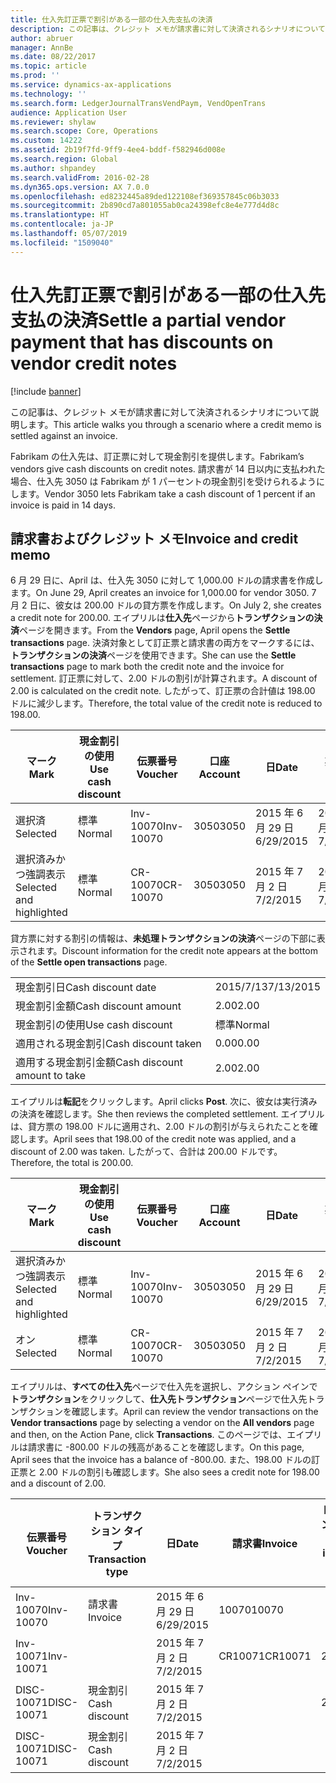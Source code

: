```yaml
---
title: 仕入先訂正票で割引がある一部の仕入先支払の決済
description: この記事は、クレジット メモが請求書に対して決済されるシナリオについて説明します。
author: abruer
manager: AnnBe
ms.date: 08/22/2017
ms.topic: article
ms.prod: ''
ms.service: dynamics-ax-applications
ms.technology: ''
ms.search.form: LedgerJournalTransVendPaym, VendOpenTrans
audience: Application User
ms.reviewer: shylaw
ms.search.scope: Core, Operations
ms.custom: 14222
ms.assetid: 2b19f7fd-9ff9-4ee4-bddf-f582946d008e
ms.search.region: Global
ms.author: shpandey
ms.search.validFrom: 2016-02-28
ms.dyn365.ops.version: AX 7.0.0
ms.openlocfilehash: ed8232445a89ded122108ef369357845c06b3033
ms.sourcegitcommit: 2b890cd7a801055ab0ca24398efc8e4e777d4d8c
ms.translationtype: HT
ms.contentlocale: ja-JP
ms.lasthandoff: 05/07/2019
ms.locfileid: "1509040"
---
```

# <a name="settle-a-partial-vendor-payment-that-has-discounts-on-vendor-credit-notes"></a><span data-ttu-id="baeb8-103">仕入先訂正票で割引がある一部の仕入先支払の決済</span><span class="sxs-lookup"><span data-stu-id="baeb8-103">Settle a partial vendor payment that has discounts on vendor credit notes</span></span>

[!include [banner](../includes/banner.md)]

<span data-ttu-id="baeb8-104">この記事は、クレジット メモが請求書に対して決済されるシナリオについて説明します。</span><span class="sxs-lookup"><span data-stu-id="baeb8-104">This article walks you through a scenario where a credit memo is settled against an invoice.</span></span>

<span data-ttu-id="baeb8-105">Fabrikam の仕入先は、訂正票に対して現金割引を提供します。</span><span class="sxs-lookup"><span data-stu-id="baeb8-105">Fabrikam’s vendors give cash discounts on credit notes.</span></span> <span data-ttu-id="baeb8-106">請求書が 14 日以内に支払われた場合、仕入先 3050 は Fabrikam が 1 パーセントの現金割引を受けられるようにします。</span><span class="sxs-lookup"><span data-stu-id="baeb8-106">Vendor 3050 lets Fabrikam take a cash discount of 1 percent if an invoice is paid in 14 days.</span></span>

## <a name="invoice-and-credit-memo"></a><span data-ttu-id="baeb8-107">請求書およびクレジット メモ</span><span class="sxs-lookup"><span data-stu-id="baeb8-107">Invoice and credit memo</span></span>
<span data-ttu-id="baeb8-108">6 月 29 日に、April は、仕入先 3050 に対して 1,000.00 ドルの請求書を作成します。</span><span class="sxs-lookup"><span data-stu-id="baeb8-108">On June 29, April creates an invoice for 1,000.00 for vendor 3050.</span></span> <span data-ttu-id="baeb8-109">7 月 2 日に、彼女は 200.00 ドルの貸方票を作成します。</span><span class="sxs-lookup"><span data-stu-id="baeb8-109">On July 2, she creates a credit note for 200.00.</span></span> <span data-ttu-id="baeb8-110">エイプリルは**仕入先**ページから**トランザクションの決済**ページを開きます。</span><span class="sxs-lookup"><span data-stu-id="baeb8-110">From the **Vendors** page, April opens the **Settle transactions** page.</span></span> <span data-ttu-id="baeb8-111">決済対象として訂正票と請求書の両方をマークするには、**トランザクションの決済**ページを使用できます。</span><span class="sxs-lookup"><span data-stu-id="baeb8-111">She can use the **Settle transactions** page to mark both the credit note and the invoice for settlement.</span></span> <span data-ttu-id="baeb8-112">訂正票に対して、2.00 ドルの割引が計算されます。</span><span class="sxs-lookup"><span data-stu-id="baeb8-112">A discount of 2.00 is calculated on the credit note.</span></span> <span data-ttu-id="baeb8-113">したがって、訂正票の合計値は 198.00 ドルに減少します。</span><span class="sxs-lookup"><span data-stu-id="baeb8-113">Therefore, the total value of the credit note is reduced to 198.00.</span></span>

| <span data-ttu-id="baeb8-114">マーク</span><span class="sxs-lookup"><span data-stu-id="baeb8-114">Mark</span></span>                     | <span data-ttu-id="baeb8-115">現金割引の使用</span><span class="sxs-lookup"><span data-stu-id="baeb8-115">Use cash discount</span></span> | <span data-ttu-id="baeb8-116">伝票番号</span><span class="sxs-lookup"><span data-stu-id="baeb8-116">Voucher</span></span>   | <span data-ttu-id="baeb8-117">口座</span><span class="sxs-lookup"><span data-stu-id="baeb8-117">Account</span></span> | <span data-ttu-id="baeb8-118">日</span><span class="sxs-lookup"><span data-stu-id="baeb8-118">Date</span></span>      | <span data-ttu-id="baeb8-119">期日</span><span class="sxs-lookup"><span data-stu-id="baeb8-119">Due date</span></span>  | <span data-ttu-id="baeb8-120">請求書</span><span class="sxs-lookup"><span data-stu-id="baeb8-120">Invoice</span></span> | <span data-ttu-id="baeb8-121">トランザクション通貨の金額</span><span class="sxs-lookup"><span data-stu-id="baeb8-121">Amount in transaction currency</span></span> | <span data-ttu-id="baeb8-122">通貨</span><span class="sxs-lookup"><span data-stu-id="baeb8-122">Currency</span></span> | <span data-ttu-id="baeb8-123">決済金額</span><span class="sxs-lookup"><span data-stu-id="baeb8-123">Amount to settle</span></span> |
|--------------------------|-------------------|-----------|---------|-----------|-----------|---------|--------------------------------|----------|------------------|
| <span data-ttu-id="baeb8-124">選択済</span><span class="sxs-lookup"><span data-stu-id="baeb8-124">Selected</span></span>                 | <span data-ttu-id="baeb8-125">標準</span><span class="sxs-lookup"><span data-stu-id="baeb8-125">Normal</span></span>            | <span data-ttu-id="baeb8-126">Inv-10070</span><span class="sxs-lookup"><span data-stu-id="baeb8-126">Inv-10070</span></span> | <span data-ttu-id="baeb8-127">3050</span><span class="sxs-lookup"><span data-stu-id="baeb8-127">3050</span></span>    | <span data-ttu-id="baeb8-128">2015 年 6 月 29 日</span><span class="sxs-lookup"><span data-stu-id="baeb8-128">6/29/2015</span></span> | <span data-ttu-id="baeb8-129">2015 年 7 月 29 日</span><span class="sxs-lookup"><span data-stu-id="baeb8-129">7/29/2015</span></span> | <span data-ttu-id="baeb8-130">10070</span><span class="sxs-lookup"><span data-stu-id="baeb8-130">10070</span></span>   | <span data-ttu-id="baeb8-131">-1,000.00</span><span class="sxs-lookup"><span data-stu-id="baeb8-131">-1,000.00</span></span>                      | <span data-ttu-id="baeb8-132">USD</span><span class="sxs-lookup"><span data-stu-id="baeb8-132">USD</span></span>      | <span data-ttu-id="baeb8-133">-990.00</span><span class="sxs-lookup"><span data-stu-id="baeb8-133">-990.00</span></span>          |
| <span data-ttu-id="baeb8-134">選択済みかつ強調表示</span><span class="sxs-lookup"><span data-stu-id="baeb8-134">Selected and highlighted</span></span> | <span data-ttu-id="baeb8-135">標準</span><span class="sxs-lookup"><span data-stu-id="baeb8-135">Normal</span></span>            | <span data-ttu-id="baeb8-136">CR-10070</span><span class="sxs-lookup"><span data-stu-id="baeb8-136">CR-10070</span></span>  | <span data-ttu-id="baeb8-137">3050</span><span class="sxs-lookup"><span data-stu-id="baeb8-137">3050</span></span>    | <span data-ttu-id="baeb8-138">2015 年 7 月 2 日</span><span class="sxs-lookup"><span data-stu-id="baeb8-138">7/2/2015</span></span>  | <span data-ttu-id="baeb8-139">2015 年 7 月 29 日</span><span class="sxs-lookup"><span data-stu-id="baeb8-139">7/29/2015</span></span> |         | <span data-ttu-id="baeb8-140">200.00</span><span class="sxs-lookup"><span data-stu-id="baeb8-140">200.00</span></span>                         | <span data-ttu-id="baeb8-141">USD</span><span class="sxs-lookup"><span data-stu-id="baeb8-141">USD</span></span>      | <span data-ttu-id="baeb8-142">198.00</span><span class="sxs-lookup"><span data-stu-id="baeb8-142">198.00</span></span>           |

<span data-ttu-id="baeb8-143">貸方票に対する割引の情報は、**未処理トランザクションの決済**ページの下部に表示されます。</span><span class="sxs-lookup"><span data-stu-id="baeb8-143">Discount information for the credit note appears at the bottom of the **Settle open transactions** page.</span></span>

|                              |           |
|------------------------------|-----------|
| <span data-ttu-id="baeb8-144">現金割引日</span><span class="sxs-lookup"><span data-stu-id="baeb8-144">Cash discount date</span></span>           | <span data-ttu-id="baeb8-145">2015/7/13</span><span class="sxs-lookup"><span data-stu-id="baeb8-145">7/13/2015</span></span> |
| <span data-ttu-id="baeb8-146">現金割引金額</span><span class="sxs-lookup"><span data-stu-id="baeb8-146">Cash discount amount</span></span>         | <span data-ttu-id="baeb8-147">2.00</span><span class="sxs-lookup"><span data-stu-id="baeb8-147">2.00</span></span>      |
| <span data-ttu-id="baeb8-148">現金割引の使用</span><span class="sxs-lookup"><span data-stu-id="baeb8-148">Use cash discount</span></span>            | <span data-ttu-id="baeb8-149">標準</span><span class="sxs-lookup"><span data-stu-id="baeb8-149">Normal</span></span>    |
| <span data-ttu-id="baeb8-150">適用される現金割引</span><span class="sxs-lookup"><span data-stu-id="baeb8-150">Cash discount taken</span></span>          | <span data-ttu-id="baeb8-151">0.00</span><span class="sxs-lookup"><span data-stu-id="baeb8-151">0.00</span></span>      |
| <span data-ttu-id="baeb8-152">適用する現金割引金額</span><span class="sxs-lookup"><span data-stu-id="baeb8-152">Cash discount amount to take</span></span> | <span data-ttu-id="baeb8-153">2.00</span><span class="sxs-lookup"><span data-stu-id="baeb8-153">2.00</span></span>      |

<span data-ttu-id="baeb8-154">エイプリルは**転記**をクリックします。</span><span class="sxs-lookup"><span data-stu-id="baeb8-154">April clicks **Post**.</span></span> <span data-ttu-id="baeb8-155">次に、彼女は実行済みの決済を確認します。</span><span class="sxs-lookup"><span data-stu-id="baeb8-155">She then reviews the completed settlement.</span></span> <span data-ttu-id="baeb8-156">エイプリルは、貸方票の 198.00 ドルに適用され、2.00 ドルの割引が与えられたことを確認します。</span><span class="sxs-lookup"><span data-stu-id="baeb8-156">April sees that 198.00 of the credit note was applied, and a discount of 2.00 was taken.</span></span> <span data-ttu-id="baeb8-157">したがって、合計は 200.00 ドルです。</span><span class="sxs-lookup"><span data-stu-id="baeb8-157">Therefore, the total is 200.00.</span></span>

| <span data-ttu-id="baeb8-158">マーク</span><span class="sxs-lookup"><span data-stu-id="baeb8-158">Mark</span></span>                     | <span data-ttu-id="baeb8-159">現金割引の使用</span><span class="sxs-lookup"><span data-stu-id="baeb8-159">Use cash discount</span></span> | <span data-ttu-id="baeb8-160">伝票番号</span><span class="sxs-lookup"><span data-stu-id="baeb8-160">Voucher</span></span>   | <span data-ttu-id="baeb8-161">口座</span><span class="sxs-lookup"><span data-stu-id="baeb8-161">Account</span></span> | <span data-ttu-id="baeb8-162">日</span><span class="sxs-lookup"><span data-stu-id="baeb8-162">Date</span></span>      | <span data-ttu-id="baeb8-163">期日</span><span class="sxs-lookup"><span data-stu-id="baeb8-163">Due date</span></span>  | <span data-ttu-id="baeb8-164">請求書</span><span class="sxs-lookup"><span data-stu-id="baeb8-164">Invoice</span></span>  | <span data-ttu-id="baeb8-165">トランザクション通貨の金額</span><span class="sxs-lookup"><span data-stu-id="baeb8-165">Amount in transaction currency</span></span> | <span data-ttu-id="baeb8-166">通貨</span><span class="sxs-lookup"><span data-stu-id="baeb8-166">Currency</span></span> | <span data-ttu-id="baeb8-167">決済金額</span><span class="sxs-lookup"><span data-stu-id="baeb8-167">Amount to settle</span></span> |
|--------------------------|-------------------|-----------|---------|-----------|-----------|----------|--------------------------------|----------|------------------|
| <span data-ttu-id="baeb8-168">選択済みかつ強調表示</span><span class="sxs-lookup"><span data-stu-id="baeb8-168">Selected and highlighted</span></span> | <span data-ttu-id="baeb8-169">標準</span><span class="sxs-lookup"><span data-stu-id="baeb8-169">Normal</span></span>            | <span data-ttu-id="baeb8-170">Inv-10070</span><span class="sxs-lookup"><span data-stu-id="baeb8-170">Inv-10070</span></span> | <span data-ttu-id="baeb8-171">3050</span><span class="sxs-lookup"><span data-stu-id="baeb8-171">3050</span></span>    | <span data-ttu-id="baeb8-172">2015 年 6 月 29 日</span><span class="sxs-lookup"><span data-stu-id="baeb8-172">6/29/2015</span></span> | <span data-ttu-id="baeb8-173">2015 年 7 月 29 日</span><span class="sxs-lookup"><span data-stu-id="baeb8-173">7/29/2015</span></span> | <span data-ttu-id="baeb8-174">10070</span><span class="sxs-lookup"><span data-stu-id="baeb8-174">10070</span></span>    | <span data-ttu-id="baeb8-175">-1,000.00</span><span class="sxs-lookup"><span data-stu-id="baeb8-175">-1,000.00</span></span>                      | <span data-ttu-id="baeb8-176">USD</span><span class="sxs-lookup"><span data-stu-id="baeb8-176">USD</span></span>      | <span data-ttu-id="baeb8-177">-200.00</span><span class="sxs-lookup"><span data-stu-id="baeb8-177">-200.00</span></span>          |
| <span data-ttu-id="baeb8-178">オン</span><span class="sxs-lookup"><span data-stu-id="baeb8-178">Selected</span></span>                 | <span data-ttu-id="baeb8-179">標準</span><span class="sxs-lookup"><span data-stu-id="baeb8-179">Normal</span></span>            | <span data-ttu-id="baeb8-180">CR-10070</span><span class="sxs-lookup"><span data-stu-id="baeb8-180">CR-10070</span></span>  | <span data-ttu-id="baeb8-181">3050</span><span class="sxs-lookup"><span data-stu-id="baeb8-181">3050</span></span>    | <span data-ttu-id="baeb8-182">2015 年 7 月 2 日</span><span class="sxs-lookup"><span data-stu-id="baeb8-182">7/2/2015</span></span>  | <span data-ttu-id="baeb8-183">2015 年 7 月 29 日</span><span class="sxs-lookup"><span data-stu-id="baeb8-183">7/29/2015</span></span> | <span data-ttu-id="baeb8-184">CR-10070</span><span class="sxs-lookup"><span data-stu-id="baeb8-184">CR-10070</span></span> | <span data-ttu-id="baeb8-185">200.00</span><span class="sxs-lookup"><span data-stu-id="baeb8-185">200.00</span></span>                         | <span data-ttu-id="baeb8-186">USD</span><span class="sxs-lookup"><span data-stu-id="baeb8-186">USD</span></span>      | <span data-ttu-id="baeb8-187">198.00</span><span class="sxs-lookup"><span data-stu-id="baeb8-187">198.00</span></span>           |

<span data-ttu-id="baeb8-188">エイプリルは、**すべての仕入先**ページで仕入先を選択し、アクション ペインで**トランザクション**をクリックして、**仕入先トランザクション**ページで仕入先トランザクションを確認します。</span><span class="sxs-lookup"><span data-stu-id="baeb8-188">April can review the vendor transactions on the **Vendor transactions** page by selecting a vendor on the **All vendors** page and then, on the Action Pane, click **Transactions**.</span></span> <span data-ttu-id="baeb8-189">このページでは、エイプリルは請求書に -800.00 ドルの残高があることを確認します。</span><span class="sxs-lookup"><span data-stu-id="baeb8-189">On this page, April sees that the invoice has a balance of -800.00.</span></span> <span data-ttu-id="baeb8-190">また、198.00 ドルの訂正票と 2.00 ドルの割引も確認します。</span><span class="sxs-lookup"><span data-stu-id="baeb8-190">She also sees a credit note for 198.00 and a discount of 2.00.</span></span>

| <span data-ttu-id="baeb8-191">伝票番号</span><span class="sxs-lookup"><span data-stu-id="baeb8-191">Voucher</span></span>    | <span data-ttu-id="baeb8-192">トランザクション タイプ</span><span class="sxs-lookup"><span data-stu-id="baeb8-192">Transaction type</span></span> | <span data-ttu-id="baeb8-193">日</span><span class="sxs-lookup"><span data-stu-id="baeb8-193">Date</span></span>      | <span data-ttu-id="baeb8-194">請求書</span><span class="sxs-lookup"><span data-stu-id="baeb8-194">Invoice</span></span> | <span data-ttu-id="baeb8-195">トランザクション通貨での借方金額</span><span class="sxs-lookup"><span data-stu-id="baeb8-195">Amount in transaction currency debit</span></span> | <span data-ttu-id="baeb8-196">トランザクション通貨での貸方金額</span><span class="sxs-lookup"><span data-stu-id="baeb8-196">Amount in transaction currency credit</span></span> | <span data-ttu-id="baeb8-197">残高</span><span class="sxs-lookup"><span data-stu-id="baeb8-197">Balance</span></span> | <span data-ttu-id="baeb8-198">通貨</span><span class="sxs-lookup"><span data-stu-id="baeb8-198">Currency</span></span> |
|------------|------------------|-----------|---------|--------------------------------------|---------------------------------------|---------|----------|
| <span data-ttu-id="baeb8-199">Inv-10070</span><span class="sxs-lookup"><span data-stu-id="baeb8-199">Inv-10070</span></span>  | <span data-ttu-id="baeb8-200">請求書</span><span class="sxs-lookup"><span data-stu-id="baeb8-200">Invoice</span></span>          | <span data-ttu-id="baeb8-201">2015 年 6 月 29 日</span><span class="sxs-lookup"><span data-stu-id="baeb8-201">6/29/2015</span></span> | <span data-ttu-id="baeb8-202">10070</span><span class="sxs-lookup"><span data-stu-id="baeb8-202">10070</span></span>   |                                      | <span data-ttu-id="baeb8-203">1,000.00</span><span class="sxs-lookup"><span data-stu-id="baeb8-203">1,000.00</span></span>                              | <span data-ttu-id="baeb8-204">-800.00</span><span class="sxs-lookup"><span data-stu-id="baeb8-204">-800.00</span></span> | <span data-ttu-id="baeb8-205">USD</span><span class="sxs-lookup"><span data-stu-id="baeb8-205">USD</span></span>      |
| <span data-ttu-id="baeb8-206">Inv-10071</span><span class="sxs-lookup"><span data-stu-id="baeb8-206">Inv-10071</span></span>  |                  | <span data-ttu-id="baeb8-207">2015 年 7 月 2 日</span><span class="sxs-lookup"><span data-stu-id="baeb8-207">7/2/2015</span></span>  | <span data-ttu-id="baeb8-208">CR10071</span><span class="sxs-lookup"><span data-stu-id="baeb8-208">CR10071</span></span> | <span data-ttu-id="baeb8-209">200.00</span><span class="sxs-lookup"><span data-stu-id="baeb8-209">200.00</span></span>                               |                                       | <span data-ttu-id="baeb8-210">0.00</span><span class="sxs-lookup"><span data-stu-id="baeb8-210">0.00</span></span>    | <span data-ttu-id="baeb8-211">USD</span><span class="sxs-lookup"><span data-stu-id="baeb8-211">USD</span></span>      |
| <span data-ttu-id="baeb8-212">DISC-10071</span><span class="sxs-lookup"><span data-stu-id="baeb8-212">DISC-10071</span></span> |  <span data-ttu-id="baeb8-213">現金割引</span><span class="sxs-lookup"><span data-stu-id="baeb8-213">Cash discount</span></span>   | <span data-ttu-id="baeb8-214">2015 年 7 月 2 日</span><span class="sxs-lookup"><span data-stu-id="baeb8-214">7/2/2015</span></span>  |         | <span data-ttu-id="baeb8-215">2.00</span><span class="sxs-lookup"><span data-stu-id="baeb8-215">2.00</span></span>                                 |                                       | <span data-ttu-id="baeb8-216">0.00</span><span class="sxs-lookup"><span data-stu-id="baeb8-216">0.00</span></span>    | <span data-ttu-id="baeb8-217">USD</span><span class="sxs-lookup"><span data-stu-id="baeb8-217">USD</span></span>      |
| <span data-ttu-id="baeb8-218">DISC-10071</span><span class="sxs-lookup"><span data-stu-id="baeb8-218">DISC-10071</span></span> |  <span data-ttu-id="baeb8-219">現金割引</span><span class="sxs-lookup"><span data-stu-id="baeb8-219">Cash discount</span></span>   | <span data-ttu-id="baeb8-220">2015 年 7 月 2 日</span><span class="sxs-lookup"><span data-stu-id="baeb8-220">7/2/2015</span></span>  |         |                                      | <span data-ttu-id="baeb8-221">2.00</span><span class="sxs-lookup"><span data-stu-id="baeb8-221">2.00</span></span>                                  | <span data-ttu-id="baeb8-222">0.00</span><span class="sxs-lookup"><span data-stu-id="baeb8-222">0.00</span></span>    | <span data-ttu-id="baeb8-223">USD</span><span class="sxs-lookup"><span data-stu-id="baeb8-223">USD</span></span>      |






